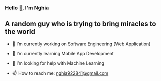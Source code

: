 ### Hello 👋, I'm Nghia
## A random guy who is trying to bring miracles to the world

- 🔭 I’m currently working on Software Engineering (Web Application)
- 🌱 I’m currently learning Mobile App Development
- 🤔 I’m looking for help with Machine Learning

- 📫 How to reach me: nghia922841@gmail.com

<!--
**nghiado06082003/nghiado06082003** is a ✨ _special_ ✨ repository because its `README.md` (this file) appears on your GitHub profile.

Here are some ideas to get you started:

- 🔭 I’m currently working on ...
- 🌱 I’m currently learning ...
- 👯 I’m looking to collaborate on ...
- 🤔 I’m looking for help with ...
- 💬 Ask me about ...
- 📫 How to reach me: ...
- 😄 Pronouns: ...
- ⚡ Fun fact: ...
-->
